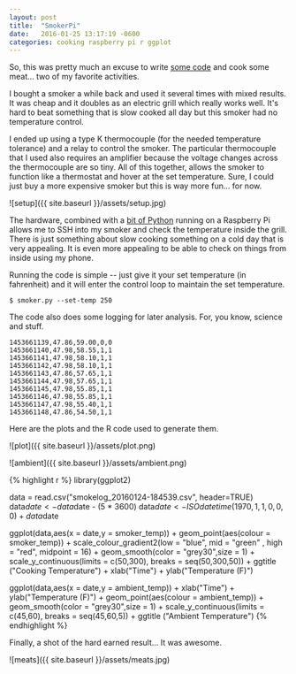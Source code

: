 ```yaml
---
layout: post
title:  "SmokerPi"
date:   2016-01-25 13:17:19 -0600
categories: cooking raspberry pi r ggplot
---
```


So, this was pretty much an excuse to write [some code](https://github.com/collinturney/Smoker_Pi) and cook some meat... two of my favorite activities.

I bought a smoker a while back and used it several times with mixed results. It was cheap and it doubles as an electric grill which really works well. It's hard to beat something that is slow cooked all day but this smoker had no temperature control.

I ended up using a type K thermocouple (for the needed temperature tolerance) and a relay to control the smoker. The particular thermocouple that I used also requires an amplifier because the voltage changes across the thermocouple are so tiny. All of this together, allows the smoker to function like a thermostat and hover at the set temperature. Sure, I could just buy a more expensive smoker but this is way more fun... for now.

![setup]({{ site.baseurl }}/assets/setup.jpg)

The hardware, combined with a [bit of Python](https://github.com/collinturney/Smoker_Pi) running on a Raspberry Pi allows me to SSH into my smoker and check the temperature inside the grill. There is just something about slow cooking something on a cold day that is very appealing. It is even more appealing to be able to check on things from inside using my phone.

Running the code is simple -- just give it your set temperature (in fahrenheit) and it will enter the control loop to maintain the set temperature.

    $ smoker.py --set-temp 250

The code also does some logging for later analysis. For, you know, science and stuff.

    1453661139,47.86,59.00,0,0
    1453661140,47.98,58.55,1,1
    1453661141,47.98,58.10,1,1
    1453661142,47.98,58.10,1,1
    1453661143,47.86,57.65,1,1
    1453661144,47.98,57.65,1,1
    1453661145,47.98,55.85,1,1
    1453661146,47.98,55.85,1,1
    1453661147,47.98,55.40,1,1
    1453661148,47.86,54.50,1,1

Here are the plots and the R code used to generate them.

![plot]({{ site.baseurl }}/assets/plot.png)

![ambient]({{ site.baseurl }}/assets/ambient.png)

{% highlight r %}
library(ggplot2)

data = read.csv("smokelog_20160124-184539.csv", header=TRUE)
data$date <- data$date - (5 * 3600)
data$date <- ISOdatetime(1970,1,1,0,0,0) + data$date

ggplot(data,aes(x = date,y = smoker_temp)) + 
  geom_point(aes(colour = smoker_temp)) +
  scale_colour_gradient2(low = "blue", mid = "green" , high = "red", midpoint = 16) + 
  geom_smooth(color = "grey30",size = 1) +
  scale_y_continuous(limits = c(50,300), breaks = seq(50,300,50)) +
  ggtitle ("Cooking Temperature") +
  xlab("Time") + ylab("Temperature (F)")

ggplot(data,aes(x = date,y = ambient_temp)) + 
  xlab("Time") +
  ylab("Temperature (F)") +
  geom_point(aes(colour = ambient_temp)) +
  geom_smooth(color = "grey30",size = 1) +
  scale_y_continuous(limits = c(45,60), breaks = seq(45,60,5)) +
  ggtitle ("Ambient Temperature")
{% endhighlight %}

Finally, a shot of the hard earned result... It was awesome.

![meats]({{ site.baseurl }}/assets/meats.jpg)

